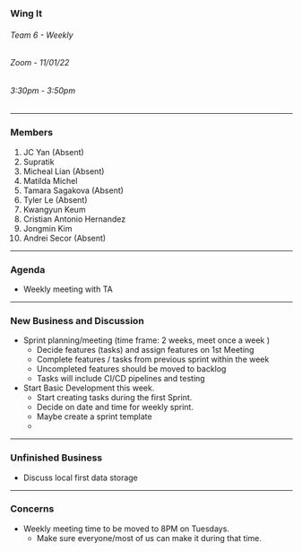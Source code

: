 ### Wing It

###### Team 6 - Weekly

###### Zoom - 11/01/22

###### 3:30pm - 3:50pm

<hr>

### Members

1. JC Yan (Absent)
2. Supratik
3. Micheal Lian (Absent)
4. Matilda Michel
5. Tamara Sagakova (Absent)
6. Tyler Le (Absent)
7. Kwangyun Keum
8. Cristian Antonio Hernandez
9. Jongmin Kim
10. Andrei Secor (Absent)


<hr>

### Agenda

- Weekly meeting with TA

<hr>

### New Business and Discussion

- Sprint planning/meeting (time frame: 2 weeks, meet once a week )
  - Decide features (tasks) and assign features on 1st Meeting
  - Complete features / tasks from previous sprint within the week
  - Uncompleted features should be moved to backlog
  - Tasks will include CI/CD pipelines and testing
- Start Basic Development this week.
  - Start creating tasks during the first Sprint.
  - Decide on date and time for weekly sprint. 
  - Maybe create a sprint template
  - 
<hr>

### Unfinished Business

- Discuss local first data storage

<hr>

### Concerns
- Weekly meeting time to be moved to 8PM on Tuesdays.
  - Make sure everyone/most of us can make it during that time.

